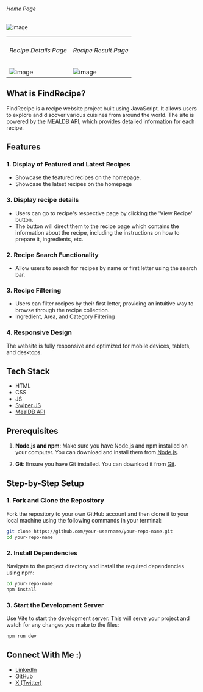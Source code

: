 


<table>
   <h6>Home Page</h6>
<img src="https://github.com/jfmartinz/FindRecipe/assets/129386460/8fe2c8ac-6692-4fdb-b323-923507e0c3d4" alt="image" />
  <tr>
    <td>
       <h6>Recipe Details Page</h6>
       <img src="https://github.com/user-attachments/assets/052a4666-ce13-428c-8d3e-2eceeca76905" alt="image" />
    </td>
    <td>
      <h6>Recipe Result Page</h6>
      <img src="https://github.com/user-attachments/assets/61c71718-222a-4e93-8edd-aa724065f17d" alt="image" />
    </td>
  </tr>
</table>

    



## What is FindRecipe?
FindRecipe is a recipe website project built using JavaScript. It allows users to explore and discover various cuisines from around the world. The site is powered by the [MEALDB API](https://www.themealdb.com/api.php), which provides detailed information for each recipe.

## Features
### 1. Display of Featured and Latest Recipes 
- Showcase the featured recipes on the homepage. 
- Showcase the latest recipes on the homepage
  
### 3. Display recipe details
- Users can go to recipe's respective page by clicking the 'View Recipe' button.
- The button will direct them to the recipe page which contains the information about the recipe, including the instructions on how to prepare it, ingredients, etc.

### 2. Recipe Search Functionality
- Allow users to search for recipes by name or first letter using the search bar. 

### 3. Recipe Filtering
- Users can filter recipes by their first letter, providing an intuitive way to browse through the recipe collection.
- Ingredient, Area, and Category Filtering

### 4. Responsive Design
The website is fully responsive and optimized for mobile devices, tablets, and desktops.

## Tech Stack
- HTML
- CSS
- JS
- [Swiper JS](https://swiperjs.com/)
- [MealDB API](https://www.themealdb.com/api.php) 



## Prerequisites

1. **Node.js and npm**: Make sure you have Node.js and npm installed on your computer. You can download and install them from [Node.js](https://nodejs.org/).

2. **Git**: Ensure you have Git installed. You can download it from [Git](https://git-scm.com/).

## Step-by-Step Setup

### 1. Fork and Clone the Repository

Fork the repository to your own GitHub account and then clone it to your local machine using the following commands in your terminal:

```sh
git clone https://github.com/your-username/your-repo-name.git
cd your-repo-name
```

### 2. Install Dependencies
Navigate to the project directory and install the required dependencies using npm:

```sh
cd your-repo-name
npm install
```

### 3. Start the Development Server
Use Vite to start the development server. This will serve your project and watch for any changes you make to the files:

```sh
npm run dev
```

## Connect With Me :)
- [LinkedIn](https://www.linkedin.com/in/jfmartinz/)
- [GitHub](https://github.com/jfmartinz)
- [X (Twitter)](https://twitter.com/jfmartinz)

